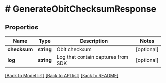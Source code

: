 # # GenerateObitChecksumResponse

## Properties

Name | Type | Description | Notes
------------ | ------------- | ------------- | -------------
**checksum** | **string** | Obit checksum | [optional]
**log** | **string** | Log that contain captures from SDK | [optional]

[[Back to Model list]](../../README.md#models) [[Back to API list]](../../README.md#endpoints) [[Back to README]](../../README.md)
